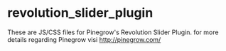 # revolution_slider_plugin

These are JS/CSS files for Pinegrow's Revolution Slider Plugin. for more details regarding Pinegrow visi http://pinegrow.com/
